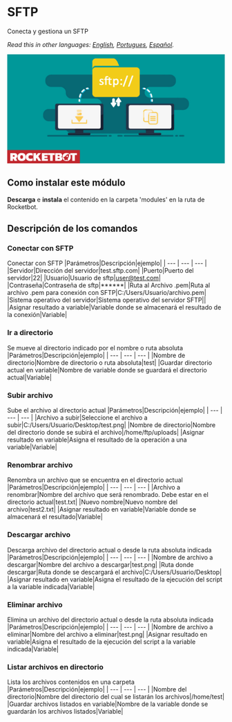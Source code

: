 # SFTP
  
Conecta y gestiona un SFTP  

*Read this in other languages: [English](Manual_sftp.md), [Portugues](Manual_sftp.pr.md), [Español](Manual_sftp.es.md).*
  
![banner](imgs/Banner_sftp_.png)
## Como instalar este módulo
  
__Descarga__ e __instala__ el contenido en la carpeta 'modules' en la ruta de Rocketbot.  



## Descripción de los comandos

### Conectar con SFTP
  
Conectar con SFTP
|Parámetros|Descripción|ejemplo|
| --- | --- | --- |
|Servidor|Dirección del servidor|test.sftp.com|
|Puerto|Puerto del servidor|22|
|Usuario|Usuario de sftp|user@test.com|
|Contraseña|Contraseña de sftp|******|
|Ruta al Archivo .pem|Ruta al archivo .pem para conexión con SFTP|C:/Users/Usuario/archivo.pem|
|Sistema operativo del servidor|Sistema operativo del servidor SFTP||
|Asignar resultado a variable|Variable donde se almacenará el resultado de la conexión|Variable|

### Ir a directorio
  
Se mueve al directorio indicado por el nombre o ruta absoluta
|Parámetros|Descripción|ejemplo|
| --- | --- | --- |
|Nombre de directorio|Nombre de directorio o ruta absoluta|test|
|Guardar directorio actual en variable|Nombre de variable donde se guardará el directorio actual|Variable|

### Subir archivo
  
Sube el archivo al directorio actual
|Parámetros|Descripción|ejemplo|
| --- | --- | --- |
|Archivo a subir|Seleccione el archivo a subir|C:/Users/Usuario/Desktop/test.png|
|Nombre de directorio|Nombre del directorio donde se subirá el archivo|/home/ftp/uploads|
|Asignar resultado en variable|Asigna el resultado de la operación a una variable|Variable|

### Renombrar archivo
  
Renombra un archivo que se encuentra en el directorio actual
|Parámetros|Descripción|ejemplo|
| --- | --- | --- |
|Archivo a renombrar|Nombre del archivo que será renombrado. Debe estar en el directorio actual|test.txt|
|Nuevo nombre|Nuevo nombre del archivo|test2.txt|
|Asignar resultado en variable|Variable donde se almacenará el resultado|Variable|

### Descargar archivo
  
Descarga archivo del directorio actual o desde la ruta absoluta indicada
|Parámetros|Descripción|ejemplo|
| --- | --- | --- |
|Nombre de archivo a descargar|Nombre del archivo a descargar|test.png|
|Ruta donde descargar|Ruta donde se descargará el archivo|C:/Users/Usuario/Desktop|
|Asignar resultado en variable|Asigna el resultado de la ejecución del script a la variable indicada|Variable|

### Eliminar archivo
  
Elimina un archivo del directorio actual o desde la ruta absoluta indicada
|Parámetros|Descripción|ejemplo|
| --- | --- | --- |
|Nombre de archivo a eliminar|Nombre del archivo a eliminar|test.png|
|Asignar resultado en variable|Asigna el resultado de la ejecución del script a la variable indicada|Variable|

### Listar archivos en directorio
  
Lista los archivos contenidos en una carpeta
|Parámetros|Descripción|ejemplo|
| --- | --- | --- |
|Nombre del directorio|Nombre del directorio del cual se listarán los archivos|/home/test|
|Guardar archivos listados en variable|Nombre de la variable donde se guardarán los archivos listados|Variable|
